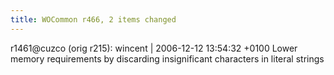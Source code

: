 ```yaml
---
title: WOCommon r466, 2 items changed
---
```


r1461@cuzco (orig r215): wincent | 2006-12-12 13:54:32 +0100 Lower memory requirements by discarding insignificant characters in literal strings
